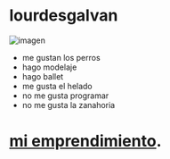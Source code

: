# lourdesgalvan
![imagen](https://astronomiaparatodos.com/wp-content/uploads/2021/02/estrellas.jpg)
- me gustan los perros 
- hago modelaje 
- hago ballet
- me gusta el helado
- no me gusta programar
- no me gusta la zanahoria
# [mi emprendimiento](https://www.instagram.com/_glam__accessories?igsh=dHZ5cmUxd2dmMjll).
